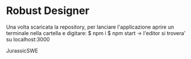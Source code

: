 # Robust Designer

Una volta scaricata la repository, per lanciare l'applicazione aprire un terminale nella cartella e digitare:
    $ npm i
    $ npm start
-> l'editor si trovera' su localhost:3000

JurassicSWE